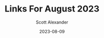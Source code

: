 ---
layout: podcast
title: "Links For August 2023"
author: Scott Alexander
description: https://astralcodexten.substack.com/p/links-for-august-2023
date: 2023-08-09
length: 4628265
duration: 1157
guid: links-for-august-2023
---